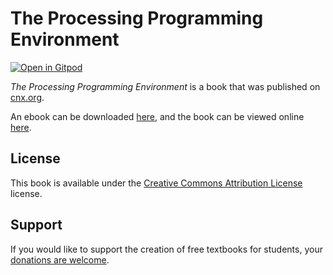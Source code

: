 # The Processing Programming Environment

[![Open in Gitpod](https://gitpod.io/button/open-in-gitpod.svg)](https://gitpod.io/from-referrer/)

_The Processing Programming Environment_ is a book that was published on [cnx.org](https://cnx.org/).

An ebook can be downloaded [here](https://github.com/cnx-user-books/cnxbook-the-processing-programming-environment/releases/latest), and the book can be viewed online [here](https://github.com/cnx-user-books/cnxbook-the-processing-programming-environment/releases/latest).

## License
This book is available under the [Creative Commons Attribution License](./LICENSE) license.

## Support
If you would like to support the creation of free textbooks for students, your [donations are welcome](https://riceconnect.rice.edu/donation/support-openstax-banner).
